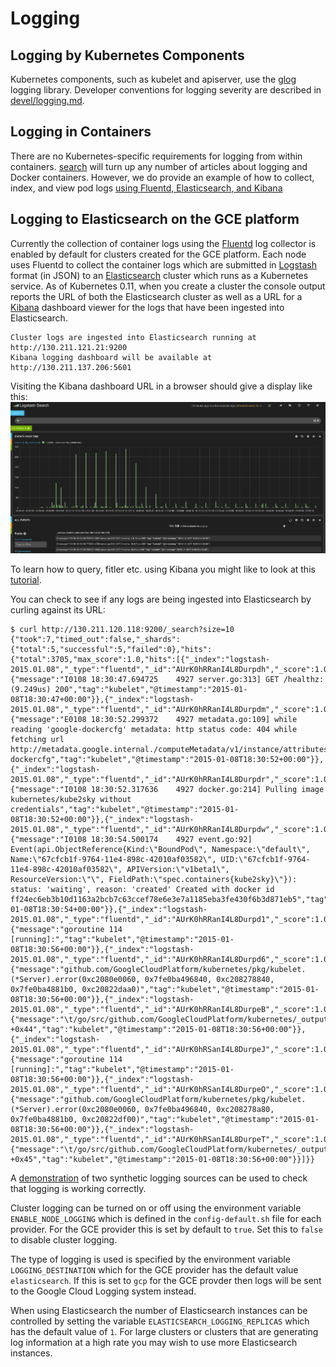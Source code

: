 # Logging

## Logging by Kubernetes Components
Kubernetes components, such as kubelet and apiserver, use the [glog](https://godoc.org/github.com/golang/glog) logging library.  Developer conventions for logging severity are described in [devel/logging.md](devel/logging.md).

## Logging in Containers
There are no Kubernetes-specific requirements for logging from within containers. [search](https://www.google.com/?q=docker+container+logging) will turn up any number of articles about logging and
Docker containers.  However, we do provide an example of how to collect, index, and view pod logs [using Fluentd, Elasticsearch, and Kibana](./getting-started-guides/logging.md)


## Logging to Elasticsearch on the GCE platform
Currently the collection of container logs using the [Fluentd](http://www.fluentd.org/) log collector is 
enabled by default for clusters created for the GCE platform. Each node uses Fluentd to collect
the container logs which are submitted in [Logstash](http://logstash.net/docs/1.4.2/tutorials/getting-started-with-logstash)
format (in JSON) to an [Elasticsearch](http://www.elasticsearch.org/) cluster which runs as a Kubernetes service.
As of Kubernetes 0.11, when you create a cluster the console output reports the URL of both the Elasticsearch cluster as well as
a URL for a [Kibana](http://www.elasticsearch.org/overview/kibana/) dashboard viewer for the logs that have been ingested
into Elasticsearch.
```
Cluster logs are ingested into Elasticsearch running at http://130.211.121.21:9200
Kibana logging dashboard will be available at http://130.211.137.206:5601
```
Visiting the Kibana dashboard URL in a browser should give a display like this:
![Kibana](kibana.png)

To learn how to query, fitler etc. using Kibana you might like to look at this [tutorial](http://www.elasticsearch.org/guide/en/kibana/current/working-with-queries-and-filters.html).

You can check to see if any logs are being ingested into Elasticsearch by curling against its URL:
```
$ curl http://130.211.120.118:9200/_search?size=10
{"took":7,"timed_out":false,"_shards":{"total":5,"successful":5,"failed":0},"hits":{"total":3705,"max_score":1.0,"hits":[{"_index":"logstash-2015.01.08","_type":"fluentd","_id":"AUrK0hRRanI4L8Durpdh","_score":1.0,"_source":{"message":"I0108 18:30:47.694725    4927 server.go:313] GET /healthz: (9.249us) 200","tag":"kubelet","@timestamp":"2015-01-08T18:30:47+00:00"}},{"_index":"logstash-2015.01.08","_type":"fluentd","_id":"AUrK0hRRanI4L8Durpdm","_score":1.0,"_source":{"message":"E0108 18:30:52.299372    4927 metadata.go:109] while reading 'google-dockercfg' metadata: http status code: 404 while fetching url http://metadata.google.internal./computeMetadata/v1/instance/attributes/google-dockercfg","tag":"kubelet","@timestamp":"2015-01-08T18:30:52+00:00"}},{"_index":"logstash-2015.01.08","_type":"fluentd","_id":"AUrK0hRRanI4L8Durpdr","_score":1.0,"_source":{"message":"I0108 18:30:52.317636    4927 docker.go:214] Pulling image kubernetes/kube2sky without credentials","tag":"kubelet","@timestamp":"2015-01-08T18:30:52+00:00"}},{"_index":"logstash-2015.01.08","_type":"fluentd","_id":"AUrK0hRRanI4L8Durpdw","_score":1.0,"_source":{"message":"I0108 18:30:54.500174    4927 event.go:92] Event(api.ObjectReference{Kind:\"BoundPod\", Namespace:\"default\", Name:\"67cfcb1f-9764-11e4-898c-42010af03582\", UID:\"67cfcb1f-9764-11e4-898c-42010af03582\", APIVersion:\"v1beta1\", ResourceVersion:\"\", FieldPath:\"spec.containers{kube2sky}\"}): status: 'waiting', reason: 'created' Created with docker id ff24ec6eb3b10d1163a2bcb7c63ccef78e6e3e7a1185eba3fe430f6b3d871eb5","tag":"kubelet","@timestamp":"2015-01-08T18:30:54+00:00"}},{"_index":"logstash-2015.01.08","_type":"fluentd","_id":"AUrK0hRRanI4L8Durpd1","_score":1.0,"_source":{"message":"goroutine 114 [running]:","tag":"kubelet","@timestamp":"2015-01-08T18:30:56+00:00"}},{"_index":"logstash-2015.01.08","_type":"fluentd","_id":"AUrK0hRRanI4L8Durpd6","_score":1.0,"_source":{"message":"github.com/GoogleCloudPlatform/kubernetes/pkg/kubelet.(*Server).error(0xc2080e0060, 0x7fe0ba496840, 0xc208278840, 0x7fe0ba4881b0, 0xc20822daa0)","tag":"kubelet","@timestamp":"2015-01-08T18:30:56+00:00"}},{"_index":"logstash-2015.01.08","_type":"fluentd","_id":"AUrK0hRRanI4L8DurpeB","_score":1.0,"_source":{"message":"\t/go/src/github.com/GoogleCloudPlatform/kubernetes/_output/dockerized/go/src/github.com/GoogleCloudPlatform/kubernetes/pkg/kubelet/server.go:94 +0x44","tag":"kubelet","@timestamp":"2015-01-08T18:30:56+00:00"}},{"_index":"logstash-2015.01.08","_type":"fluentd","_id":"AUrK0hRSanI4L8DurpeJ","_score":1.0,"_source":{"message":"goroutine 114 [running]:","tag":"kubelet","@timestamp":"2015-01-08T18:30:56+00:00"}},{"_index":"logstash-2015.01.08","_type":"fluentd","_id":"AUrK0hRSanI4L8DurpeO","_score":1.0,"_source":{"message":"github.com/GoogleCloudPlatform/kubernetes/pkg/kubelet.(*Server).error(0xc2080e0060, 0x7fe0ba496840, 0xc208278a80, 0x7fe0ba4881b0, 0xc20822df00)","tag":"kubelet","@timestamp":"2015-01-08T18:30:56+00:00"}},{"_index":"logstash-2015.01.08","_type":"fluentd","_id":"AUrK0hRSanI4L8DurpeT","_score":1.0,"_source":{"message":"\t/go/src/github.com/GoogleCloudPlatform/kubernetes/_output/dockerized/go/src/github.com/GoogleCloudPlatform/kubernetes/pkg/kubelet/server.go:240 +0x45","tag":"kubelet","@timestamp":"2015-01-08T18:30:56+00:00"}}]}}
```

A [demonstration](../cluster/addons/fluentd-elasticsearch/logging-demo/README.md) of two synthetic logging sources can be used
to check that logging is working correctly.

Cluster logging can be turned on or off using the environment variable `ENABLE_NODE_LOGGING` which is defined in the
`config-default.sh` file for each provider. For the GCE provider this is set by default to `true`. Set this
to `false` to disable cluster logging.

The type of logging is used is specified by the environment variable `LOGGING_DESTINATION` which for the
GCE provider has the default value `elasticsearch`. If this is set to `gcp` for the GCE provder then
logs will be sent to the Google Cloud Logging system instead.

When using Elasticsearch the number of Elasticsearch instances can be controlled by setting the
variable `ELASTICSEARCH_LOGGING_REPLICAS` which has the default value of `1`. For large clusters
or clusters that are generating log information at a high rate you may wish to use more
Elasticsearch instances.
